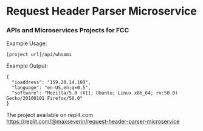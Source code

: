 # Request Header Parser Microservice

### APIs and Microservices Projects for FCC

Example Usage:

    [project url]/api/whoami

Example Output:

    { 
      "ipaddress": "159.20.14.100",
      "language": "en-US,en;q=0.5", 
      "software": "Mozilla/5.0 (X11; Ubuntu; Linux x86_64; rv:50.0) Gecko/20100101 Firefox/50.0"
    }

The project available on replit.com  
https://replit.com/@maxseverin/request-header-parser-microservice
